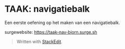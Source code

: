 # TAAK: navigatiebalk

Een eerste oefening op het maken van een navigatiebalk.

surgewebsite: https://taak-nav-bjorn.surge.sh

> Written with [StackEdit](https://stackedit.io/).
